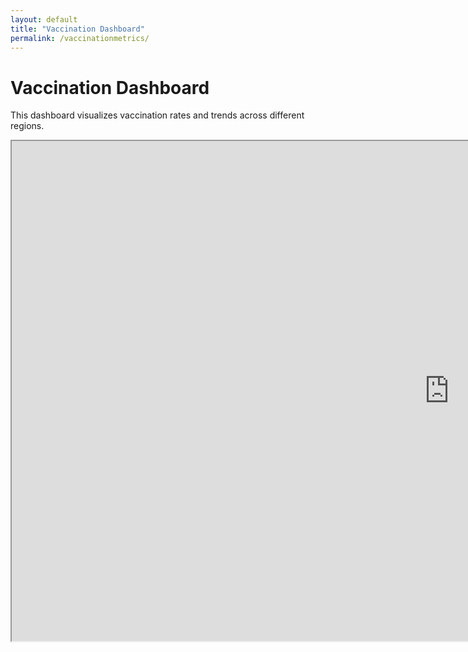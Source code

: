 ```yaml
---
layout: default
title: "Vaccination Dashboard"
permalink: /vaccinationmetrics/
---
```


<h1>Vaccination Dashboard</h1>

<p>This dashboard visualizes vaccination rates and trends across different regions.</p>

<iframe src="https://public.tableau.com/views/VaccinationDashboard6/Dashboard?:showVizHome=no&embed=true" width="1400" height="800"></iframe>